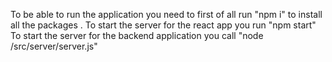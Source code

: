 To be able to run the application you need to first of all run "npm i" to install all the packages .
To start the server for the react app you run "npm start"
To start the server for the backend application you call "node /src/server/server.js"
